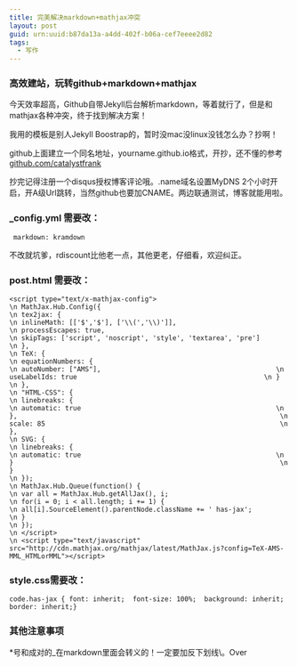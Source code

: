 ```yaml
---
title: 完美解决markdown+mathjax冲突
layout: post
guid: urn:uuid:b87da13a-a4dd-402f-b06a-cef7eeee2d82
tags:
  - 写作
---
```



### 高效建站，玩转github+markdown+mathjax

今天效率超高，Github自带Jekyll后台解析markdown，等着就行了，但是和mathjax各种冲突，终于找到解决方案！

我用的模板是别人Jekyll Boostrap的，暂时没mac没linux没钱怎么办？抄啊！

github上面建立一个同名地址，yourname.github.io格式，开抄，还不懂的参考[github.com/catalystfrank](http://github.com/catalystfrank)

抄完记得注册一个disqus授权博客评论哦。.name域名设置MyDNS 2个小时开启，开A级Url跳转，当然github也要加CNAME。两边联通测试，博客就能用啦。

### \_config.yml 需要改：

<code> markdown: kramdown </code>

不改就坑爹，rdiscount比他老一点，其他更老，仔细看，欢迎纠正。

### post.html 需要改：

`
		<script type="text/x-mathjax-config">																					\n
		MathJax.Hub.Config({                                                          \n
		tex2jax: {                                                                    \n
		inlineMath: [['$','$'], ['\\(','\\)']],                                       \n
		processEscapes: true,                                                         \n
		skipTags: ['script', 'noscript', 'style', 'textarea', 'pre']                  \n
		},                                                                            \n
		TeX: {                                                                        \n
		          equationNumbers: {                                                  \n
		              autoNumber: ["AMS"],                                            \n
		              useLabelIds: true                                               \n
		          }                                                                   \n
		      },                                                                      \n
		      "HTML-CSS": {                                                           \n
		          linebreaks: {                                                       \n
		              automatic: true                                                 \n
		          },                                                                  \n
		          scale: 85                                                           \n
		      },                                                                      \n
		      SVG: {                                                                  \n
		          linebreaks: {                                                       \n
		              automatic: true                                                 \n
		          }                                                                   \n
		      }                                                                       \n
		});                                                                           \n
		MathJax.Hub.Queue(function() {                                                \n
		  var all = MathJax.Hub.getAllJax(), i;                                       \n
		  for(i = 0; i < all.length; i += 1) {                                        \n
		      all[i].SourceElement().parentNode.className += ' has-jax';              \n
		  }                                                                           \n
		});                                                                           \n
		</script>                                                                     \n
    <script type="text/javascript" src="http://cdn.mathjax.org/mathjax/latest/MathJax.js?config=TeX-AMS-MML_HTMLorMML"></script>
`

### style.css需要改：

`
		code.has-jax {
		font: inherit; 
		font-size: 100%; 
		background: inherit; 
		border: inherit;}
`

### 其他注意事项

\*号和成对的\_在markdown里面会转义的！一定要加反下划线\\。Over